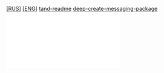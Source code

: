 [\[RUS\]](README.md) [\[ENG\]](localisator_name\README.md)
[tand-readme](../README.md)
[deep-create-messaging-package](../ivansglazunov/deep-create-messaging-package.md)
![realise](realise.md)